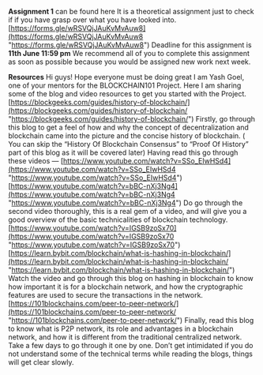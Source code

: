 **Assignment 1** can be found here It is a theoretical assignment just to check if if you have grasp over what you have looked into. 
[https://forms.gle/wRSVQjJAuKvMvAuw8](https://forms.gle/wRSVQjJAuKvMvAuw8 "https://forms.gle/wRSVQjJAuKvMvAuw8") 
Deadline for this assignment is **11th June 11:59 pm** We recommend all of you to complete this assignment as soon as possible because you would be assigned new work next week.

**Resources**
Hi guys! Hope everyone must be doing great 
 I am Yash Goel, one of your mentors for the BLOCKCHAIN101 Project. Here I am sharing some of the blog and video resources to get you started with the Project.
 [https://blockgeeks.com/guides/history-of-blockchain/](https://blockgeeks.com/guides/history-of-blockchain/ "https://blockgeeks.com/guides/history-of-blockchain/")
 Firstly, go through this blog to get a feel of how and why the concept of decentralization and blockchain came into the picture and the concise history of blockchain. ( You can skip the “History Of Blockchain Consensus” to “Proof Of History” part of this blog as it will be covered later) Having read this go through these videos —
  [https://www.youtube.com/watch?v=SSo_EIwHSd4](https://www.youtube.com/watch?v=SSo_EIwHSd4 "https://www.youtube.com/watch?v=SSo_EIwHSd4")  [https://www.youtube.com/watch?v=bBC-nXj3Ng4](https://www.youtube.com/watch?v=bBC-nXj3Ng4 "https://www.youtube.com/watch?v=bBC-nXj3Ng4") 
 Do go through the second video thoroughly, this is a real gem of a video, and will give you a good overview of the basic technicalities of blockchain technology. [https://www.youtube.com/watch?v=IGSB9zoSx70](https://www.youtube.com/watch?v=IGSB9zoSx70 "https://www.youtube.com/watch?v=IGSB9zoSx70")  
 [https://learn.bybit.com/blockchain/what-is-hashing-in-blockchain/](https://learn.bybit.com/blockchain/what-is-hashing-in-blockchain/ "https://learn.bybit.com/blockchain/what-is-hashing-in-blockchain/") 
 Watch the video and go through this blog on hashing in blockchain to know how important it is for a blockchain network, and how the cryptographic features are used to secure the transactions in the network. 
 [https://101blockchains.com/peer-to-peer-network/](https://101blockchains.com/peer-to-peer-network/ "https://101blockchains.com/peer-to-peer-network/") 
 Finally, read this blog to know what is P2P network, its role and advantages in a blockchain network, and how it is different from the traditional centralized network. Take a few days to go through it one by one. Don’t get intimidated if you do not understand some of the technical terms while reading the blogs, things will get clear slowly.